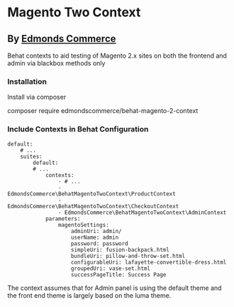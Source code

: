 # Magento Two Context
## By [Edmonds Commerce](https://www.edmondscommerce.co.uk)

Behat contexts to aid testing of Magento 2.x sites on both the frontend and admin via blackbox methods only

### Installation

Install via composer

composer require edmondscommerce/behat-magento-2-context


### Include Contexts in Behat Configuration

```
default:
    # ...
    suites:
        default:
        # ...
            contexts:
                - # ...
                - EdmondsCommerce\BehatMagentoTwoContext\ProductContext
                - EdmondsCommerce\BehatMagentoTwoContext\CheckoutContext
                - EdmondsCommerce\BehatMagentoTwoContext\AdminContext
            parameters:
                magentoSettings:
                    adminUri: admin/
                    userName: admin
                    password: password
                    simpleUri: fusion-backpack.html
                    bundleUri: pillow-and-throw-set.html
                    configurableUri: lafayette-convertible-dress.html
                    groupedUri: vase-set.html
                    successPageTitle: Success Page

```

The context assumes that for Admin panel is using the default theme and the front end theme is largely based on the luma theme.
